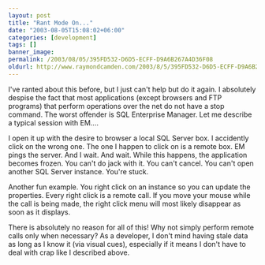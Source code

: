 ```yaml
---
layout: post
title: "Rant Mode On..."
date: "2003-08-05T15:08:02+06:00"
categories: [development]
tags: []
banner_image: 
permalink: /2003/08/05/395FD532-D6D5-ECFF-D9A6B267A4D36F08
oldurl: http://www.raymondcamden.com/2003/8/5/395FD532-D6D5-ECFF-D9A6B267A4D36F08
---
```


I've ranted about this before, but I just can't help but do it again. I absolutely despise the fact that most applications (except browsers and FTP programs) that perform operations over the net do not have a stop command. The worst offender is SQL Enterprise Manager. Let me describe a typical session with EM....

I open it up with the desire to browser a local SQL Server box. I accidently click on the wrong one. The one I happen to click on is a remote box. EM pings the server. And I wait. And wait. While this happens, the application becomes frozen. You can't do jack with it. You can't cancel. You can't open another SQL Server instance. You're stuck.

Another fun example. You right click on an instance so you can update the properties. Every right click is a remote call. If you move your mouse while the call is being made, the right click menu will most likely disappear as soon as it displays.

There is absolutely no reason for all of this! Why not simply perform remote calls only when necessary? As a developer, I don't mind having stale data as long as I know it (via visual cues), especially if it means I don't have to deal with crap like I described above.